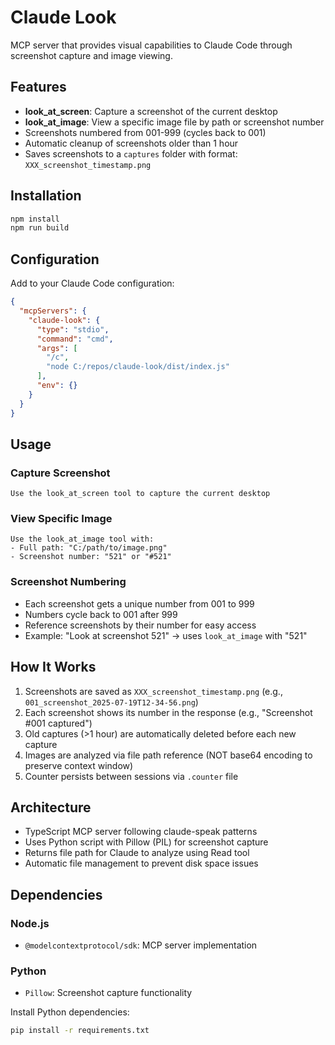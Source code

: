 # Claude Look

MCP server that provides visual capabilities to Claude Code through screenshot capture and image viewing.

## Features

- **look_at_screen**: Capture a screenshot of the current desktop
- **look_at_image**: View a specific image file by path or screenshot number
- Screenshots numbered from 001-999 (cycles back to 001)
- Automatic cleanup of screenshots older than 1 hour
- Saves screenshots to a `captures` folder with format: `XXX_screenshot_timestamp.png`

## Installation

```bash
npm install
npm run build
```

## Configuration

Add to your Claude Code configuration:

```json
{
  "mcpServers": {
    "claude-look": {
      "type": "stdio",
      "command": "cmd",
      "args": [
        "/c",
        "node C:/repos/claude-look/dist/index.js"
      ],
      "env": {}
    }
  }
}
```

## Usage

### Capture Screenshot
```
Use the look_at_screen tool to capture the current desktop
```

### View Specific Image
```
Use the look_at_image tool with:
- Full path: "C:/path/to/image.png"
- Screenshot number: "521" or "#521"
```

### Screenshot Numbering
- Each screenshot gets a unique number from 001 to 999
- Numbers cycle back to 001 after 999
- Reference screenshots by their number for easy access
- Example: "Look at screenshot 521" → uses `look_at_image` with "521"

## How It Works

1. Screenshots are saved as `XXX_screenshot_timestamp.png` (e.g., `001_screenshot_2025-07-19T12-34-56.png`)
2. Each screenshot shows its number in the response (e.g., "Screenshot #001 captured")
3. Old captures (>1 hour) are automatically deleted before each new capture
4. Images are analyzed via file path reference (NOT base64 encoding to preserve context window)
5. Counter persists between sessions via `.counter` file

## Architecture

- TypeScript MCP server following claude-speak patterns
- Uses Python script with Pillow (PIL) for screenshot capture
- Returns file path for Claude to analyze using Read tool
- Automatic file management to prevent disk space issues

## Dependencies

### Node.js
- `@modelcontextprotocol/sdk`: MCP server implementation

### Python
- `Pillow`: Screenshot capture functionality

Install Python dependencies:
```bash
pip install -r requirements.txt
```
